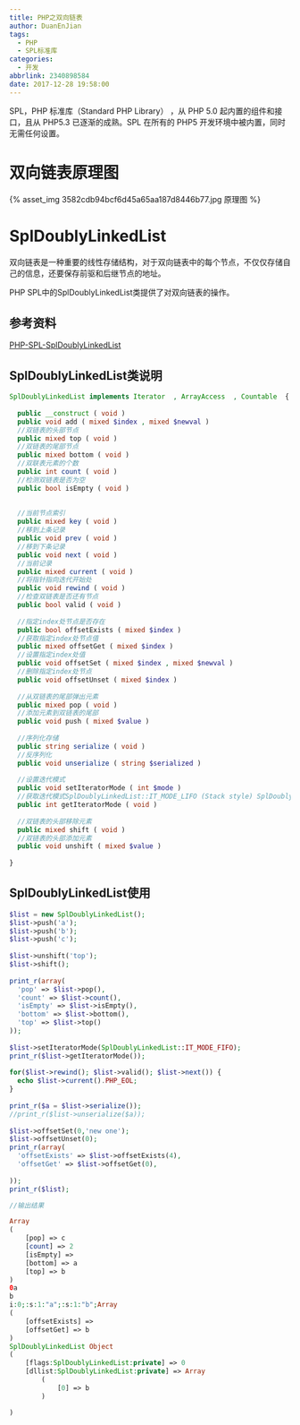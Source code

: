 ```yaml
---
title: PHP之双向链表
author: DuanEnJian
tags:
  - PHP
  - SPL标准库
categories:
  - 开发
abbrlink: 2340898584
date: 2017-12-28 19:58:00
---
```

SPL，PHP 标准库（Standard PHP Library） ，从 PHP 5.0 起内置的组件和接口，且从 PHP5.3 已逐渐的成熟。SPL 在所有的 PHP5 开发环境中被内置，同时无需任何设置。
<!-- more -->

# 双向链表原理图

{% asset_img 3582cdb94bcf6d45a65aa187d8446b77.jpg 原理图 %}
# SplDoublyLinkedList
双向链表是一种重要的线性存储结构，对于双向链表中的每个节点，不仅仅存储自己的信息，还要保存前驱和后继节点的地址。

PHP SPL中的SplDoublyLinkedList类提供了对双向链表的操作。
## 参考资料
 [PHP-SPL-SplDoublyLinkedList](http://php.net/manual/zh/class.spldoublylinkedlist.php)
## SplDoublyLinkedList类说明
```php
SplDoublyLinkedList implements Iterator  , ArrayAccess  , Countable  {
  
  public __construct ( void )
  public void add ( mixed $index , mixed $newval )
  //双链表的头部节点
  public mixed top ( void )
  //双链表的尾部节点
  public mixed bottom ( void )
  //双联表元素的个数
  public int count ( void )
  //检测双链表是否为空
  public bool isEmpty ( void )
  
  
  //当前节点索引
  public mixed key ( void )
  //移到上条记录
  public void prev ( void )
  //移到下条记录
  public void next ( void )
  //当前记录
  public mixed current ( void )
  //将指针指向迭代开始处
  public void rewind ( void )
  //检查双链表是否还有节点
  public bool valid ( void )
  
  //指定index处节点是否存在
  public bool offsetExists ( mixed $index )
  //获取指定index处节点值
  public mixed offsetGet ( mixed $index )
  //设置指定index处值
  public void offsetSet ( mixed $index , mixed $newval )
  //删除指定index处节点
  public void offsetUnset ( mixed $index )
  
  //从双链表的尾部弹出元素
  public mixed pop ( void )
  //添加元素到双链表的尾部
  public void push ( mixed $value )
  
  //序列化存储
  public string serialize ( void )
  //反序列化
  public void unserialize ( string $serialized )
  
  //设置迭代模式
  public void setIteratorMode ( int $mode )
  //获取迭代模式SplDoublyLinkedList::IT_MODE_LIFO (Stack style) SplDoublyLinkedList::IT_MODE_FIFO (Queue style)
  public int getIteratorMode ( void )
  
  //双链表的头部移除元素
  public mixed shift ( void )
  //双链表的头部添加元素
  public void unshift ( mixed $value )
  
}
```
## SplDoublyLinkedList使用
```php
$list = new SplDoublyLinkedList();
$list->push('a');
$list->push('b');
$list->push('c');
  
$list->unshift('top');
$list->shift();
  
print_r(array(
  'pop' => $list->pop(),
  'count' => $list->count(),
  'isEmpty' => $list->isEmpty(),
  'bottom' => $list->bottom(),
  'top' => $list->top()
));
  
$list->setIteratorMode(SplDoublyLinkedList::IT_MODE_FIFO);
print_r($list->getIteratorMode());
  
for($list->rewind(); $list->valid(); $list->next()) {
  echo $list->current().PHP_EOL;
}
  
print_r($a = $list->serialize());
//print_r($list->unserialize($a));
  
$list->offsetSet(0,'new one');
$list->offsetUnset(0);
print_r(array(
  'offsetExists' => $list->offsetExists(4),
  'offsetGet' => $list->offsetGet(0),
  
));
print_r($list);

//输出结果

Array
(
    [pop] => c
    [count] => 2
    [isEmpty] => 
    [bottom] => a
    [top] => b
)
0a
b
i:0;:s:1:"a";:s:1:"b";Array
(
    [offsetExists] => 
    [offsetGet] => b
)
SplDoublyLinkedList Object
(
    [flags:SplDoublyLinkedList:private] => 0
    [dllist:SplDoublyLinkedList:private] => Array
        (
            [0] => b
        )

)

```